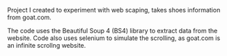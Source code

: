 Project I created to experiment with web scaping, takes shoes information from goat.com.

The code uses the Beautiful Soup 4 (BS4) library to extract data from the website. Code also uses selenium to simulate the scrolling, as goat.com is an infinite scrollng website.

